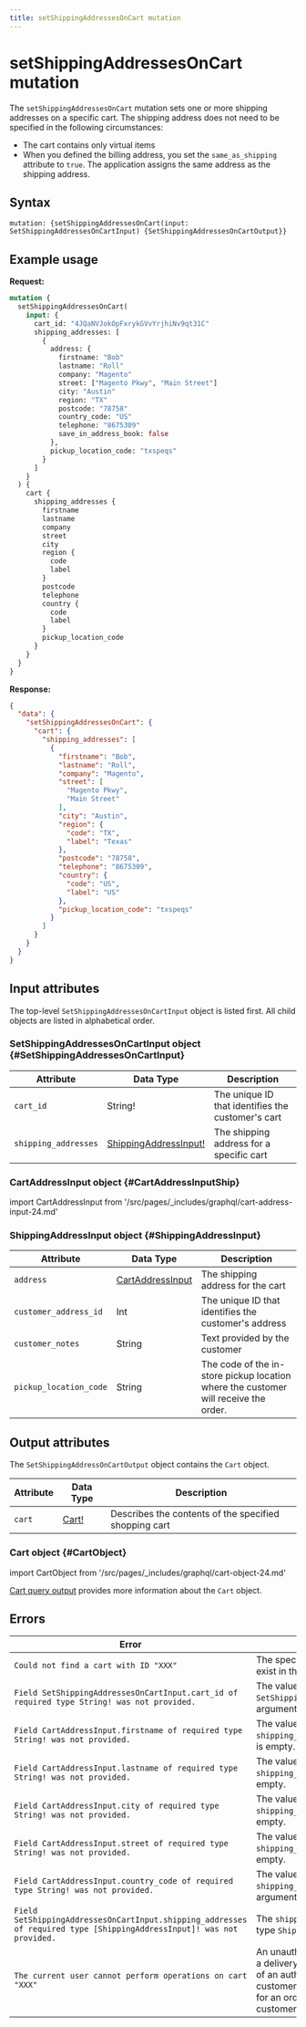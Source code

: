 ```yaml
---
title: setShippingAddressesOnCart mutation
---
```


# setShippingAddressesOnCart mutation

The `setShippingAddressesOnCart` mutation sets one or more shipping addresses on a specific cart. The shipping address does not need to be specified in the following circumstances:

*  The cart contains only virtual items
*  When you defined the billing address, you set the `same_as_shipping` attribute to `true`. The application assigns the same address as the shipping address.

## Syntax

`mutation: {setShippingAddressesOnCart(input: SetShippingAddressesOnCartInput) {SetShippingAddressesOnCartOutput}}`

## Example usage

**Request:**

```graphql
mutation {
  setShippingAddressesOnCart(
    input: {
      cart_id: "4JQaNVJokOpFxrykGVvYrjhiNv9qt31C"
      shipping_addresses: [
        {
          address: {
            firstname: "Bob"
            lastname: "Roll"
            company: "Magento"
            street: ["Magento Pkwy", "Main Street"]
            city: "Austin"
            region: "TX"
            postcode: "78758"
            country_code: "US"
            telephone: "8675309"
            save_in_address_book: false
          },
          pickup_location_code: "txspeqs"
        }
      ]
    }
  ) {
    cart {
      shipping_addresses {
        firstname
        lastname
        company
        street
        city
        region {
          code
          label
        }
        postcode
        telephone
        country {
          code
          label
        }
        pickup_location_code
      }
    }
  }
}
```

**Response:**

```json
{
  "data": {
    "setShippingAddressesOnCart": {
      "cart": {
        "shipping_addresses": [
          {
            "firstname": "Bob",
            "lastname": "Roll",
            "company": "Magento",
            "street": [
              "Magento Pkwy",
              "Main Street"
            ],
            "city": "Austin",
            "region": {
              "code": "TX",
              "label": "Texas"
            },
            "postcode": "78758",
            "telephone": "8675309",
            "country": {
              "code": "US",
              "label": "US"
            },
            "pickup_location_code": "txspeqs"
          }
        ]
      }
    }
  }
}
```

## Input attributes

The top-level `SetShippingAddressesOnCartInput` object is listed first. All child objects are listed in alphabetical order.

### SetShippingAddressesOnCartInput object {#SetShippingAddressesOnCartInput}

Attribute |  Data Type | Description
--- | --- | ---
`cart_id` | String! | The unique ID that identifies the customer's cart
`shipping_addresses` | [ShippingAddressInput!](#ShippingAddressInput) | The shipping address for a specific cart

### CartAddressInput object {#CartAddressInputShip}

import CartAddressInput from '/src/pages/_includes/graphql/cart-address-input-24.md'

<CartAddressInput />

### ShippingAddressInput object {#ShippingAddressInput}

Attribute |  Data Type | Description
--- | --- | ---
`address` | [CartAddressInput](#CartAddressInputShip) | The shipping address for the cart
`customer_address_id` | Int | The unique ID that identifies the customer's address
`customer_notes` | String | Text provided by the customer
`pickup_location_code` | String | The code of the in-store pickup location where the customer will receive the order.

## Output attributes

The `SetShippingAddressOnCartOutput` object contains the `Cart` object.

Attribute |  Data Type | Description
--- | --- | ---
`cart` |[Cart!](#CartObject) | Describes the contents of the specified shopping cart

### Cart object {#CartObject}

import CartObject from '/src/pages/_includes/graphql/cart-object-24.md'

<CartObject />

[Cart query output](../../cart/queries/cart.md#output-attributes) provides more information about the `Cart` object.

## Errors

Error | Description
--- | ---
`Could not find a cart with ID "XXX"` | The specified `cart_id` value does not exist in the `quote_id_mask` table.
`Field SetShippingAddressesOnCartInput.cart_id of required type String! was not provided.` | The value specified in the `SetShippingAddressesOnCartInput`.`cart_id` argument is empty.
`Field CartAddressInput.firstname of required type String! was not provided.` | The value specified in the `shipping_addresses`.`firstname` argument is empty.
`Field CartAddressInput.lastname of required type String! was not provided.` | The value specified in the `shipping_addresses`.`lastname` argument is empty.
`Field CartAddressInput.city of required type String! was not provided.` | The value specified in the `shipping_addresses`.`city` argument is empty.
`Field CartAddressInput.street of required type String! was not provided.` | The value specified in the `shipping_addresses`.`street` argument is empty.
`Field CartAddressInput.country_code of required type String! was not provided.` | The value specified in the `shipping_addresses`.`country_code` argument is empty.
`Field SetShippingAddressesOnCartInput.shipping_addresses of required type [ShippingAddressInput]! was not provided.` | The `shipping_addresses` input attribute of type `ShippingAddressInput` is missing.
`The current user cannot perform operations on cart "XXX"` | An unauthorized user (guest) tried to set a delivery method for an order on behalf of an authorized user (customer), or a customer tried to set a delivery method for an order on behalf of another customer.

